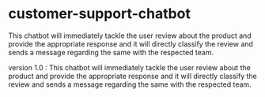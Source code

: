 # customer-support-chatbot
This chatbot will immediately tackle the user review about the product and provide the appropriate response and it will directly classify the review and sends a message regarding the same with the respected team.

version 1.0 : This chatbot will immediately tackle the user review about the product and provide the appropriate response and it will directly classify the review and sends a message regarding the same with the respected team.
